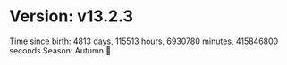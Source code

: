 # Version: v13.2.3
Time since birth: 4813 days, 115513 hours, 6930780 minutes, 415846800 seconds
Season: Autumn 🍁
